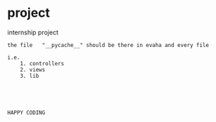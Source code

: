 # project
internship project
    
    
    
    the file   "__pycache__" should be there in evaha and every file 
    
    i.e. 
        1. controllers 
        2. views
        3. lib
    
    
    
    
    
    HAPPY CODING 
